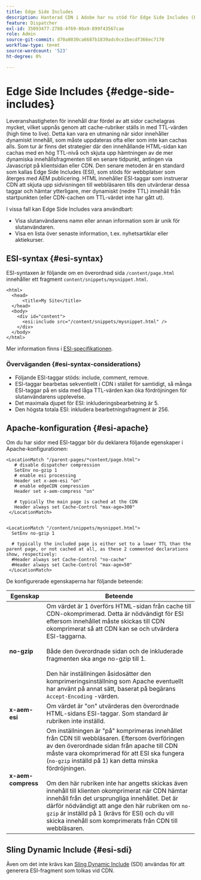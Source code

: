 ```yaml
---
title: Edge Side Includes
description: Hanterad CDN i Adobe har nu stöd för Edge Side Includes (ESI), ett markeringsspråk för dynamisk sammanställning av webbinnehåll på edge-nivå.
feature: Dispatcher
exl-id: 35093477-2788-4f69-80a9-899f43567cae
role: Admin
source-git-commit: d70a8030ca6687b1839adc0ce1becdf366ec7170
workflow-type: tm+mt
source-wordcount: '523'
ht-degree: 0%

---
```


# Edge Side Includes {#edge-side-includes}

Leveranshastigheten för innehåll drar fördel av att sidor cachelagras mycket, vilket uppnås genom att cache-rubriker ställs in med TTL-värden (high time to live). Detta kan vara en utmaning när sidor innehåller dynamiskt innehåll, som måste uppdateras ofta eller som inte kan cachas alls. Som tur är finns det strategier där den innehållande HTML-sidan kan cachas med en hög TTL-nivå och skjuta upp hämtningen av de mer dynamiska innehållsfragmenten till en senare tidpunkt, antingen via Javascript på klientsidan eller CDN. Den senare metoden är en standard som kallas Edge Side Includes (ESI), som stöds för webbplatser som återges med AEM publicering. HTML innehåller ESI-taggar som instruerar CDN att skjuta upp sidvisningen till webbläsaren tills den utvärderar dessa taggar och hämtar ytterligare, mer dynamiskt (nedre TTL) innehåll från startpunkten (eller CDN-cachen om TTL-värdet inte har gått ut).

I vissa fall kan Edge Side Includes vara användbart:

* Visa slutanvändarens namn eller annan information som är unik för slutanvändaren.
* Visa en lista över senaste information, t.ex. nyhetsartiklar eller aktiekurser.

## ESI-syntax {#esi-syntax}

ESI-syntaxen är följande om en överordnad sida `/content/page.html` innehåller ett fragment `content/snippets/mysnippet.html`.

```
<html>
  <head>
      <title>My Site</title>
  </head>
  <body>
    <div id="content">
      <esi:include src="/content/snippets/mysnippet.html" />
    </div>
  </body>
</html>
```

Mer information finns i [ESI-specifikationen](https://www.w3.org/TR/esi-lang/).

### Överväganden {#esi-syntax-considerations}

* Följande ESI-taggar stöds: include, comment, remove.
* ESI-taggar bearbetas sekventiellt i CDN i stället för samtidigt, så många ESI-taggar på en sida med låga TTL-värden kan öka fördröjningen för slutanvändarens upplevelse.
* Det maximala djupet för ESI: inkluderingsbearbetning är 5.
* Den högsta totala ESI: inkludera bearbetningsfragment är 256.


## Apache-konfiguration {#esi-apache}

Om du har sidor med ESI-taggar bör du deklarera följande egenskaper i Apache-konfigurationen:

```
<LocationMatch "/parent-pages/*content/page.html">
   # disable dispatcher compression
   SetEnv no-gzip 1
   # enable esi processing 
   Header set x-aem-esi "on"
   # enable edgeCDN compression
   Header set x-aem-compress "on"

   # typically the main page is cached at the CDN
   Header always set Cache-Control "max-age=300"
 </LocationMatch>


<LocationMatch "/content/snippets/mysnippet.html">
  SetEnv no-gzip 1

  # typically the included page is either set to a lower TTL than the parent page, or not cached at all, as these 2 commented declarations show, respectively:
  #Header always set Cache-Control "no-cache"
  #Header always set Cache-Control "max-age=50"
 </LocationMatch> 
```

De konfigurerade egenskaperna har följande beteende:

| Egenskap | Beteende |
|-----------|--------------------------|
| **no-gzip** | Om värdet är 1 överförs HTML-sidan från cache till CDN-okomprimerad. Detta är nödvändigt för ESI eftersom innehållet måste skickas till CDN okomprimerat så att CDN kan se och utvärdera ESI-taggarna.<br/><br/>Både den överordnade sidan och de inkluderade fragmenten ska ange no-gzip till 1.<br/><br/>Den här inställningen åsidosätter den komprimeringsinställning som Apache eventuellt har använt på annat sätt, baserat på begärans `Accept-Encoding` -värden. |
| **x-aem-esi** | Om värdet är &quot;on&quot; utvärderas den överordnade HTML-sidans ESI-taggar.  Som standard är rubriken inte inställd. |
| **x-aem-compress** | Om inställningen är &quot;på&quot; komprimeras innehållet från CDN till webbläsaren. Eftersom överföringen av den överordnade sidan från apache till CDN måste vara okomprimerad för att ESI ska fungera (`no-gzip` inställd på 1) kan detta minska fördröjningen.<br/><br/>Om den här rubriken inte har angetts skickas även innehåll till klienten okomprimerat när CDN hämtar innehåll från det ursprungliga innehållet. Det är därför nödvändigt att ange den här rubriken om `no-gzip` är inställd på 1 (krävs för ESI) och du vill skicka innehåll som komprimerats från CDN till webbläsaren. |

## Sling Dynamic Include {#esi-sdi}

Även om det inte krävs kan [Sling Dynamic Include](https://sling.apache.org/documentation/bundles/dynamic-includes.html) (SDI) användas för att generera ESI-fragment som tolkas vid CDN.
